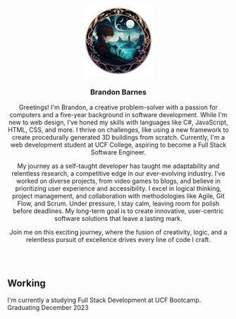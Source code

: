 <!-- PROJECT LOGO -->
<br />
<div align="center">
  <a href="https://github.com/ThatZiro/Portfolio">
    <img src="README-logo.png" alt="Logo" width="160" height="160">
  </a>

<h3 align="center">Brandon Barnes</h3>

  <p align="center">Greetings! I'm Brandon, a creative problem-solver with a passion for computers and a five-year background in software development. While I'm new to web design, I've honed my skills with languages like C#, JavaScript, HTML, CSS, and more. I thrive on challenges, like using a new framework to create procedurally generated 3D buildings from scratch. Currently, I'm a web development student at UCF College, aspiring to become a Full Stack Software Engineer.

My journey as a self-taught developer has taught me adaptability and relentless research, a competitive edge in our ever-evolving industry. I've worked on diverse projects, from video games to blogs, and believe in prioritizing user experience and accessibility. I excel in logical thinking, project management, and collaboration with methodologies like Agile, Git Flow, and Scrum. Under pressure, I stay calm, leaving room for polish before deadlines. My long-term goal is to create innovative, user-centric software solutions that leave a lasting mark.

Join me on this exciting journey, where the fusion of creativity, logic, and a relentless pursuit of excellence drives every line of code I craft.

  </p>
</div>
</br>
</br>

## Working

I'm currently a studying Full Stack Development at UCF Bootcamp.
Graduating December 2023

<!--
**ThatZiro/ThatZiro** is a ✨ _special_ ✨ repository because its `README.md` (this file) appears on your GitHub profile.

Here are some ideas to get you started:

- 🔭 I’m currently working on ...
- 🌱 I’m currently learning ...
- 👯 I’m looking to collaborate on ...
- 🤔 I’m looking for help with ...
- 💬 Ask me about ...
- 📫 How to reach me: ...
- 😄 Pronouns: ...
- ⚡ Fun fact: ...
-->

